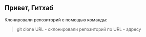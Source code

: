 ## Привет, Гитхаб
Клонировали репозиторий с помощью команды:
> git clone URL - склонировали репозиторий по URL - адресу